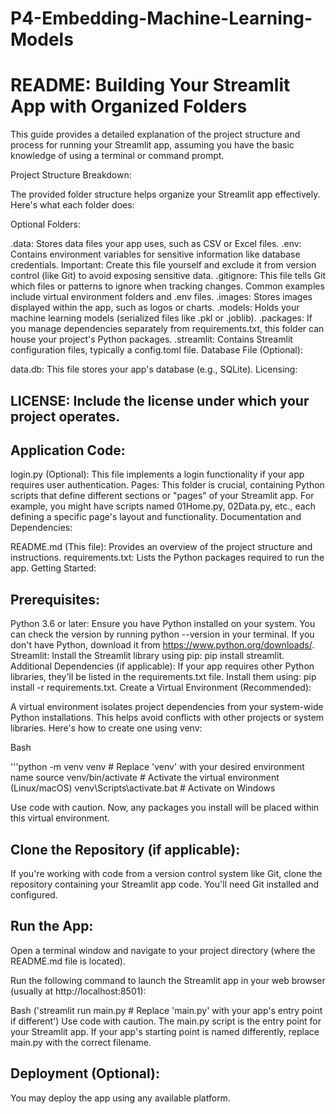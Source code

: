 # P4-Embedding-Machine-Learning-Models
# README: Building Your Streamlit App with Organized Folders

This guide provides a detailed explanation of the project structure and process for running your Streamlit app, assuming you have the basic knowledge of using a terminal or command prompt.

Project Structure Breakdown:

The provided folder structure helps organize your Streamlit app effectively. Here's what each folder does:

Optional Folders:

.data: Stores data files your app uses, such as CSV or Excel files.
.env: Contains environment variables for sensitive information like database credentials. Important: Create this file yourself and exclude it from version control (like Git) to avoid exposing sensitive data.
.gitignore: This file tells Git which files or patterns to ignore when tracking changes. Common examples include virtual environment folders and .env files.
.images: Stores images displayed within the app, such as logos or charts.
.models: Holds your machine learning models (serialized files like .pkl or .joblib).
.packages: If you manage dependencies separately from requirements.txt, this folder can house your project's Python packages.
.streamlit: Contains Streamlit configuration files, typically a config.toml file.
Database File (Optional):

data.db: This file stores your app's database (e.g., SQLite).
Licensing:

## LICENSE: Include the license under which your project operates.
## Application Code:

login.py (Optional): This file implements a login functionality if your app requires user authentication.
Pages: This folder is crucial, containing Python scripts that define different sections or "pages" of your Streamlit app. For example, you might have scripts named 01Home.py, 02Data.py, etc., each defining a specific page's layout and functionality.
Documentation and Dependencies:

README.md (This file): Provides an overview of the project structure and instructions.
requirements.txt: Lists the Python packages required to run the app.
Getting Started:

## Prerequisites:

Python 3.6 or later: Ensure you have Python installed on your system. You can check the version by running python --version in your terminal. If you don't have Python, download it from https://www.python.org/downloads/.
Streamlit: Install the Streamlit library using pip: pip install streamlit.
Additional Dependencies (if applicable): If your app requires other Python libraries, they'll be listed in the requirements.txt file. Install them using: pip install -r requirements.txt.
Create a Virtual Environment (Recommended):

A virtual environment isolates project dependencies from your system-wide Python installations. This helps avoid conflicts with other projects or system libraries. Here's how to create one using venv:

Bash

'''python -m venv venv  # Replace 'venv' with your desired environment name
source venv/bin/activate  # Activate the virtual environment (Linux/macOS)
venv\Scripts\activate.bat  # Activate on Windows

Use code with caution.
Now, any packages you install will be placed within this virtual environment.

## Clone the Repository (if applicable):

If you're working with code from a version control system like Git, clone the repository containing your Streamlit app code. You'll need Git installed and configured.

## Run the App:

Open a terminal window and navigate to your project directory (where the README.md file is located).

Run the following command to launch the Streamlit app in your web browser (usually at http://localhost:8501):

Bash
('streamlit run main.py  # Replace 'main.py' with your app's entry point if different')
Use code with caution.
The main.py script is the entry point for your Streamlit app. If your app's starting point is named differently, replace main.py with the correct filename.

## Deployment (Optional):
You may deploy the app using any available platform.
